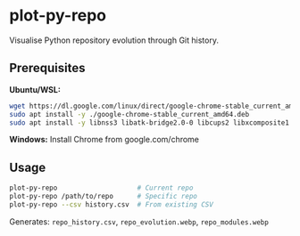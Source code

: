# plot-py-repo

Visualise Python repository evolution through Git history.

## Prerequisites

**Ubuntu/WSL:**
```bash
wget https://dl.google.com/linux/direct/google-chrome-stable_current_amd64.deb
sudo apt install -y ./google-chrome-stable_current_amd64.deb
sudo apt install -y libnss3 libatk-bridge2.0-0 libcups2 libxcomposite1 libxdamage1 libxfixes3 libxrandr2 libgbm1 libxkbcommon0 libpango-1.0-0 libcairo2 libasound2
```

**Windows:** Install Chrome from google.com/chrome

## Usage

```bash
plot-py-repo                    # Current repo
plot-py-repo /path/to/repo      # Specific repo
plot-py-repo --csv history.csv  # From existing CSV
```

Generates: `repo_history.csv`, `repo_evolution.webp`, `repo_modules.webp`